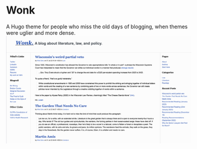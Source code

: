 # Wonk

A Hugo theme for people who miss the old days of blogging, when themes were uglier and more dense.
![Screenshot of the theme](images/screenshot.png)
